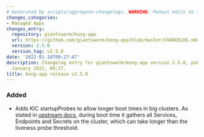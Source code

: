 ```yaml
---
# Generated by scripts/aggregate-changelogs. WARNING: Manual edits to this files will be overwritten.
changes_categories:
- Managed Apps
changes_entry:
  repository: giantswarm/kong-app
  url: https://github.com/giantswarm/kong-app/blob/master/CHANGELOG.md#250---2022-01-18
  version: 2.5.0
  version_tag: v2.5.0
date: '2022-01-18T09:27:47'
description: Changelog entry for giantswarm/kong-app version 2.5.0, published on 18
  January 2022, 09:27.
title: kong-app release v2.5.0
---
```


### Added
- Adds KIC startupProbes to allow longer boot times in big clusters. As stated in [upstream docs](https://github.com/Kong/kubernetes-ingress-controller/pull/1742/files#diff-4c367c8cb3b51bfff330a4004032f813e7c5a4f309d0d2a07b8010bc4fee69d3R25), during boot time it gathers all Services, Endpoints and Secrets on the cluster, which can take longer than the liveness probe threshold.
